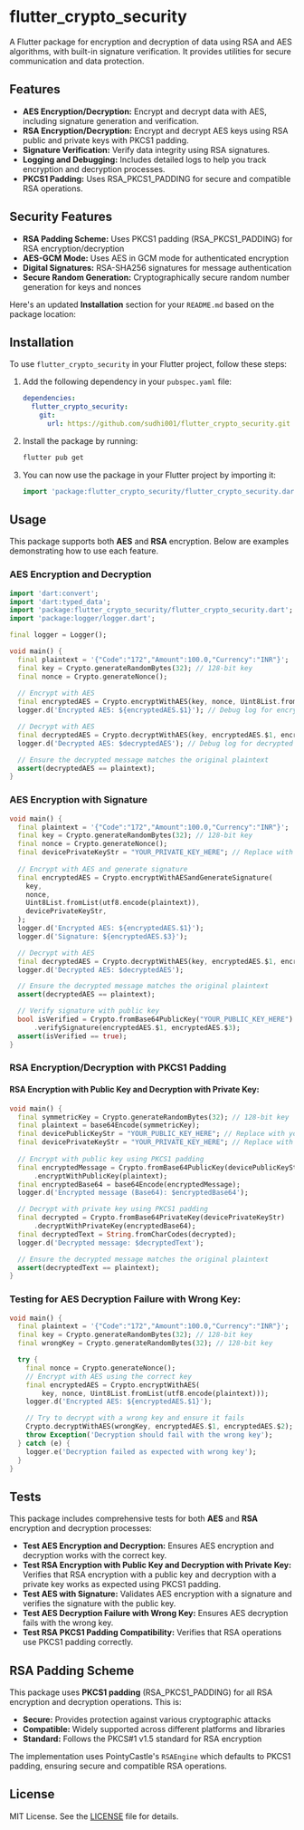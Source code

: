 # flutter_crypto_security

A Flutter package for encryption and decryption of data using RSA and AES algorithms, with built-in signature verification. It provides utilities for secure communication and data protection.

## Features

- **AES Encryption/Decryption:** Encrypt and decrypt data with AES, including signature generation and verification.
- **RSA Encryption/Decryption:** Encrypt and decrypt AES keys using RSA public and private keys with PKCS1 padding.
- **Signature Verification:** Verify data integrity using RSA signatures.
- **Logging and Debugging:** Includes detailed logs to help you track encryption and decryption processes.
- **PKCS1 Padding:** Uses RSA_PKCS1_PADDING for secure and compatible RSA operations.

## Security Features

- **RSA Padding Scheme:** Uses PKCS1 padding (RSA_PKCS1_PADDING) for RSA encryption/decryption
- **AES-GCM Mode:** Uses AES in GCM mode for authenticated encryption
- **Digital Signatures:** RSA-SHA256 signatures for message authentication
- **Secure Random Generation:** Cryptographically secure random number generation for keys and nonces

Here's an updated **Installation** section for your `README.md` based on the package location:

## Installation

To use `flutter_crypto_security` in your Flutter project, follow these steps:

1. Add the following dependency in your `pubspec.yaml` file:

   ```yaml
   dependencies:
     flutter_crypto_security:
       git:
         url: https://github.com/sudhi001/flutter_crypto_security.git
   ```

2. Install the package by running:

   ```bash
   flutter pub get
   ```

3. You can now use the package in your Flutter project by importing it:

   ```dart
   import 'package:flutter_crypto_security/flutter_crypto_security.dart';
   ```


## Usage

This package supports both **AES** and **RSA** encryption. Below are examples demonstrating how to use each feature.

### AES Encryption and Decryption

```dart
import 'dart:convert';
import 'dart:typed_data';
import 'package:flutter_crypto_security/flutter_crypto_security.dart';
import 'package:logger/logger.dart';

final logger = Logger();

void main() {
  final plaintext = '{"Code":"172","Amount":100.0,"Currency":"INR"}';
  final key = Crypto.generateRandomBytes(32); // 128-bit key
  final nonce = Crypto.generateNonce();
  
  // Encrypt with AES
  final encryptedAES = Crypto.encryptWithAES(key, nonce, Uint8List.fromList(utf8.encode(plaintext)));
  logger.d('Encrypted AES: ${encryptedAES.$1}'); // Debug log for encrypted data

  // Decrypt with AES
  final decryptedAES = Crypto.decryptWithAES(key, encryptedAES.$1, encryptedAES.$2);
  logger.d('Decrypted AES: $decryptedAES'); // Debug log for decrypted data

  // Ensure the decrypted message matches the original plaintext
  assert(decryptedAES == plaintext);
}
```

### AES Encryption with Signature

```dart
void main() {
  final plaintext = '{"Code":"172","Amount":100.0,"Currency":"INR"}';
  final key = Crypto.generateRandomBytes(32); // 128-bit key
  final nonce = Crypto.generateNonce();
  final devicePrivateKeyStr = "YOUR_PRIVATE_KEY_HERE"; // Replace with your private key
  
  // Encrypt with AES and generate signature
  final encryptedAES = Crypto.encryptWithAESandGenerateSignature(
    key,
    nonce,
    Uint8List.fromList(utf8.encode(plaintext)),
    devicePrivateKeyStr,
  );
  logger.d('Encrypted AES: ${encryptedAES.$1}');
  logger.d('Signature: ${encryptedAES.$3}');

  // Decrypt with AES
  final decryptedAES = Crypto.decryptWithAES(key, encryptedAES.$1, encryptedAES.$2);
  logger.d('Decrypted AES: $decryptedAES');

  // Ensure the decrypted message matches the original plaintext
  assert(decryptedAES == plaintext);

  // Verify signature with public key
  bool isVerified = Crypto.fromBase64PublicKey("YOUR_PUBLIC_KEY_HERE") // Replace with your public key
      .verifySignature(encryptedAES.$1, encryptedAES.$3);
  assert(isVerified == true);
}
```

### RSA Encryption/Decryption with PKCS1 Padding

#### RSA Encryption with Public Key and Decryption with Private Key:

```dart
void main() {
  final symmetricKey = Crypto.generateRandomBytes(32); // 128-bit key
  final plaintext = base64Encode(symmetricKey);
  final devicePublicKeyStr = "YOUR_PUBLIC_KEY_HERE"; // Replace with your public key
  final devicePrivateKeyStr = "YOUR_PRIVATE_KEY_HERE"; // Replace with your private key
  
  // Encrypt with public key using PKCS1 padding
  final encryptedMessage = Crypto.fromBase64PublicKey(devicePublicKeyStr)
      .encryptWithPublicKey(plaintext);
  final encryptedBase64 = base64Encode(encryptedMessage);
  logger.d('Encrypted message (Base64): $encryptedBase64');

  // Decrypt with private key using PKCS1 padding
  final decrypted = Crypto.fromBase64PrivateKey(devicePrivateKeyStr)
      .decryptWithPrivateKey(encryptedBase64);
  final decryptedText = String.fromCharCodes(decrypted);
  logger.d('Decrypted message: $decryptedText');

  // Ensure the decrypted message matches the original plaintext
  assert(decryptedText == plaintext);
}
```

### Testing for AES Decryption Failure with Wrong Key:

```dart
void main() {
  final plaintext = '{"Code":"172","Amount":100.0,"Currency":"INR"}';
  final key = Crypto.generateRandomBytes(32); // 128-bit key
  final wrongKey = Crypto.generateRandomBytes(32); // 128-bit key

  try {
    final nonce = Crypto.generateNonce();
    // Encrypt with AES using the correct key
    final encryptedAES = Crypto.encryptWithAES(
        key, nonce, Uint8List.fromList(utf8.encode(plaintext)));
    logger.d('Encrypted AES: ${encryptedAES.$1}');

    // Try to decrypt with a wrong key and ensure it fails
    Crypto.decryptWithAES(wrongKey, encryptedAES.$1, encryptedAES.$2);
    throw Exception('Decryption should fail with the wrong key');
  } catch (e) {
    logger.e('Decryption failed as expected with wrong key');
  }
}
```

## Tests

This package includes comprehensive tests for both **AES** and **RSA** encryption and decryption processes:

- **Test AES Encryption and Decryption:** Ensures AES encryption and decryption works with the correct key.
- **Test RSA Encryption with Public Key and Decryption with Private Key:** Verifies that RSA encryption with a public key and decryption with a private key works as expected using PKCS1 padding.
- **Test AES with Signature:** Validates AES encryption with a signature and verifies the signature with the public key.
- **Test AES Decryption Failure with Wrong Key:** Ensures AES decryption fails with the wrong key.
- **Test RSA PKCS1 Padding Compatibility:** Verifies that RSA operations use PKCS1 padding correctly.

## RSA Padding Scheme

This package uses **PKCS1 padding** (RSA_PKCS1_PADDING) for all RSA encryption and decryption operations. This is:

- **Secure:** Provides protection against various cryptographic attacks
- **Compatible:** Widely supported across different platforms and libraries
- **Standard:** Follows the PKCS#1 v1.5 standard for RSA encryption

The implementation uses PointyCastle's `RSAEngine` which defaults to PKCS1 padding, ensuring secure and compatible RSA operations.

## License

MIT License. See the [LICENSE](LICENSE) file for details.

